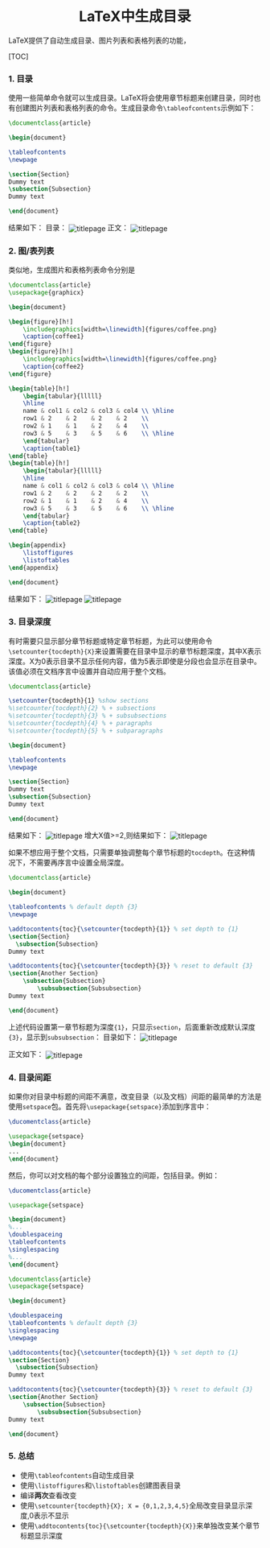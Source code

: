 # <center>LaTeX中生成目录</center>

LaTeX提供了自动生成目录、图片列表和表格列表的功能，

[TOC]

### 1. 目录
使用一些简单命令就可以生成目录。LaTeX将会使用章节标题来创建目录，同时也有创建图片列表和表格列表的命令。生成目录命令`\tableofcontents`示例如下：
```latex
\documentclass{article}

\begin{document}

\tableofcontents
\newpage

\section{Section}
Dummy text
\subsection{Subsection}
Dummy text

\end{document}
```
结果如下：
目录：
<img src="./figs/06-1-1.png" alt="titlepage" align=center />
正文：
<img src="./figs/06-1-2.png" alt="titlepage" align=center />

### 2. 图/表列表
类似地，生成图片和表格列表命令分别是
```latex
\documentclass{article}
\usepackage{graphicx}

\begin{document}

\begin{figure}[h!]
    \includegraphics[width=\linewidth]{figures/coffee.png}
    \caption{coffee1}
\end{figure}
\begin{figure}[h!]
    \includegraphics[width=\linewidth]{figures/coffee.png}
    \caption{coffee2}
\end{figure}

\begin{table}[h!]
    \begin{tabular}{lllll}
    \hline
    name & col1 & col2 & col3 & col4 \\ \hline
    row1 & 2    & 2    & 2    & 2    \\
    row2 & 1    & 1    & 2    & 4    \\
    row3 & 5    & 3    & 5    & 6    \\ \hline
    \end{tabular}
    \caption{table1}
\end{table}
\begin{table}[h!]
    \begin{tabular}{lllll}
    \hline
    name & col1 & col2 & col3 & col4 \\ \hline
    row1 & 2    & 2    & 2    & 2    \\
    row2 & 1    & 1    & 2    & 4    \\
    row3 & 5    & 3    & 5    & 6    \\ \hline
    \end{tabular}
    \caption{table2}
\end{table}

\begin{appendix}
    \listoffigures
    \listoftables
\end{appendix}

\end{document}
```
结果如下：
<img src="./figs/06-1-3.png" alt="titlepage" align=center />
<img src="./figs/06-1-4.png" alt="titlepage" align=center />

### 3. 目录深度
有时需要只显示部分章节标题或特定章节标题，为此可以使用命令`\setcounter{tocdepth}{X}`来设置需要在目录中显示的章节标题深度，其中X表示深度。X为0表示目录不显示任何内容，值为5表示即使是分段也会显示在目录中。该值必须在文档序言中设置并自动应用于整个文档。
```latex
\documentclass{article}

\setcounter{tocdepth}{1} %show sections
%\setcounter{tocdepth}{2} % + subsections
%\setcounter{tocdepth}{3} % + subsubsections
%\setcounter{tocdepth}{4} % + paragraphs
%\setcounter{tocdepth}{5} % + subparagraphs

\begin{document}

\tableofcontents
\newpage

\section{Section}
Dummy text
\subsection{Subsection}
Dummy text

\end{document}
```
结果如下：
<img src="./figs/06-1-5.png" alt="titlepage" align=center />
增大X值>=2,则结果如下：
<img src="./figs/06-1-6.png" alt="titlepage" align=center />

如果不想应用于整个文档，只需要单独调整每个章节标题的`tocdepth`。在这种情况下，不需要再序言中设置全局深度。
```latex
\documentclass{article}

\begin{document}

\tableofcontents % default depth {3}
\newpage

\addtocontents{toc}{\setcounter{tocdepth}{1}} % set depth to {1}
\section{Section} 
  \subsection{Subsection}
Dummy text

\addtocontents{toc}{\setcounter{tocdepth}{3}} % reset to default {3}
\section{Another Section} 
    \subsection{Subsection}
        \subsubsection{Subsubsection}
Dummy text

\end{document}
```
上述代码设置第一章节标题为深度`{1}`，只显示`section`，后面重新改成默认深度`{3}`，显示到`subsubsection`：
目录如下：
<img src="./figs/06-1-7.png" alt="titlepage" align=center />

正文如下：
<img src="./figs/06-1-8.png" alt="titlepage" align=center />


### 4. 目录间距
如果你对目录中标题的间距不满意，改变目录（以及文档）间距的最简单的方法是使用`setspace`包。首先将`\usepackage{setspace}`添加到序言中：
```latex
\ducomentclass{article}

\usepackage{setspace}
\begin{document}
...
\end{document}
```
然后，你可以对文档的每个部分设置独立的间距，包括目录。例如：
```latex
\ducomentclass{article}

\usepackage{setspace}

\begin{document}
%...
\doublespaceing
\tableofcontents
\singlespacing
%...
\end{document}
```

```latex
\documentclass{article}
\usepackage{setspace}

\begin{document}

\doublespaceing
\tableofcontents % default depth {3}
\singlespacing
\newpage

\addtocontents{toc}{\setcounter{tocdepth}{1}} % set depth to {1}
\section{Section} 
  \subsection{Subsection}
Dummy text

\addtocontents{toc}{\setcounter{tocdepth}{3}} % reset to default {3}
\section{Another Section} 
    \subsection{Subsection}
        \subsubsection{Subsubsection}
Dummy text

\end{document}
```

### 5. 总结
- 使用`\tableofcontents`自动生成目录
- 使用`\listoffigures`和`\listoftables`创建图表目录
- 编译**两次**查看改变
- 使用`\setcounter{tocdepth}{X}; X = {0,1,2,3,4,5}`全局改变目录显示深度,0表示不显示
- 使用`\addtocontents{toc}{\setcounter{tocdepth}{X}}`来单独改变某个章节标题显示深度